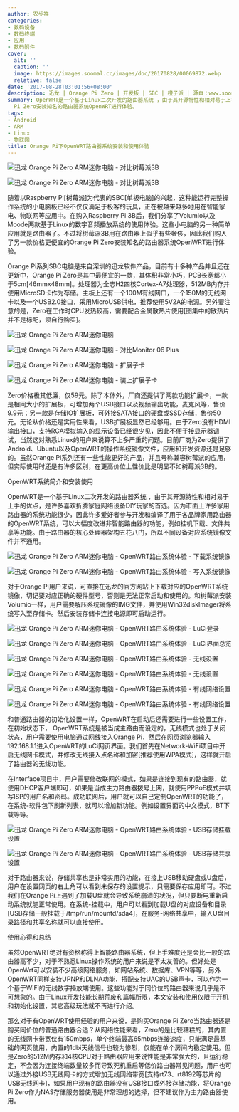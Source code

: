 ```yaml
---
author: 农步祥
categories:
- 数码设备
- 数码终端
- 应用
- 数码附件
cover:
  alt: ''
  caption: ''
  image: https://images.soomal.cc/images/doc/20170828/00069872.webp
  relative: false
date: '2017-08-28T03:01:56+08:00'
description: 迅龙 | Orange Pi Zero | 开发板 | SBC | 橙子派 | 源自：www.soomal.com | 版权：原创 |  平均/总评分：09.11/173
summary: OpenWRT是一个基于Linux二次开发的路由器系统 ，由于其开源特性和相对易于上手的优点，是许多喜欢折腾家庭网络设备DIY玩家的首选，不过将树莓派3B用在路由器上似乎有些奢侈，因此我们购入了另一款价格更便宜的Orange
  Pi Zero安装知名的路由器系统OpenWRT进行体验。
tags:
- Android
- ARM
- Linux
- 物联网
title: Orange Pi下OpenWRT路由器系统安装和使用体验
---
```


![迅龙 Orange Pi Zero ARM迷你电脑 - 对比树莓派3B](https://images.soomal.cc/images/doc/20170822/00069803_01.webp)



![迅龙 Orange Pi Zero ARM迷你电脑 - 对比树莓派3B](https://images.soomal.cc/images/doc/20170822/00069805_01.webp)



随着以Raspberry Pi[树莓派]为代表的SBC[单板电脑]的兴起，这种能运行完整操作系统的小电脑板已经不仅仅满足于极客的玩具，正在被越来越多地用在智能家电、物联网等应用中。在购入Raspberry Pi 3B后，我们分享了Volumio以及Moode两款基于Linux的数字音频播放系统的使用体验。这些小电脑的另一种简单应用就是路由器了。不过将树莓派3B用在路由器上似乎有些奢侈，因此我们购入了另一款价格更便宜的Orange Pi Zero安装知名的路由器系统OpenWRT进行体验。



Orange Pi系列SBC电脑是来自深圳的迅龙软件产品，目前有十多种产品并且还在更新中，Orange Pi Zero是其中最便宜的一款，其体积非常小巧，PCB长宽都小于5cm[46mmx48mm]。处理器为全志H2四核Cortex-A7处理器，512MB内存并使用MicroSD卡作为存储。主板上还有一个100M有线网口，一个150M的无线网卡以及一个USB2.0接口，采用MicroUSB供电，推荐使用5V2A的电源。另外要注意的是，Zero在工作时CPU发热较高，需要配合金属散热片使用[图集中的散热片并不是标配，须自行购买]。



![迅龙 Orange Pi Zero ARM迷你电脑](https://images.soomal.cc/images/doc/20170822/00069797_01.webp)



![迅龙 Orange Pi Zero ARM迷你电脑 - 对比Monitor 06 Plus](https://images.soomal.cc/images/doc/20170822/00069798_01.webp)



![迅龙 Orange Pi Zero ARM迷你电脑 - 扩展子卡](https://images.soomal.cc/images/doc/20170822/00069799_01.webp)



![迅龙 Orange Pi Zero ARM迷你电脑 - 装上扩展子卡](https://images.soomal.cc/images/doc/20170822/00069802_01.webp)



Zero价格极其低廉，仅59元。除了本体外，厂商还提供了两款功能扩展卡，一款是相同大小的扩展板，可增加两个USB接口以及视频输出功能，麦克风等，售价9.9元；另一款是存储IO扩展板，可外接SATA接口的硬盘或SSD存储，售价50元。无论从价格还是实用性来看，USB扩展板显然已经够用。由于Zero没有HDMI输出接口，支持RCA模拟输入的显示设备已经很少见，因此不便于接显示器调试，当然这对熟悉Linux的用户来说算不上多严重的问题。目前厂商为Zero提供了Android、Ubuntu以及OpenWRT的操作系统镜像文件，应用和开发资源还是足够的。虽然Orange Pi系列还有一些性能更好的产品，并且号称兼容树莓派的应用，但实际使用时还是有许多区别，在更高价位上性价比是明显不如树莓派3B的。



OpenWRT系统简介和安装使用



OpenWRT是一个基于Linux二次开发的路由器系统 ，由于其开源特性和相对易于上手的优点，是许多喜欢折腾家庭网络设备DIY玩家的首选。因为市面上许多家用路由器的系统功能很少，因此许多爱好者参与开发和编译了用于各品牌家用路由器的OpenWRT系统，可以大幅度改进非智能路由器的功能，例如挂机下载、文件共享等功能。由于路由器的核心处理器架构五花八门，所以不同设备对应系统镜像文件并不通用。



![迅龙 Orange Pi Zero ARM迷你电脑 - OpenWRT路由系统体验 - 下载系统镜像](https://images.soomal.cc/images/doc/20170828/00069874.webp)



![迅龙 Orange Pi Zero ARM迷你电脑 - OpenWRT路由系统体验 - 写入系统镜像](https://images.soomal.cc/images/doc/20170828/00069873.webp)



对于Orange Pi用户来说，可直接在迅龙的官方网站上下载对应的OpenWRT系统镜像，切记要对应正确的硬件型号，否则是无法正常启动和使用的。和树莓派安装Volumio一样，用户需要解压系统镜像的IMG文件，并使用Win32diskImager将系统写入至存储卡。然后安装存储卡连接电源即可启动运行。



![迅龙 Orange Pi Zero ARM迷你电脑 - OpenWRT路由系统体验 - LuCi登录](https://images.soomal.cc/images/doc/20170828/00069875_01.webp)



![迅龙 Orange Pi Zero ARM迷你电脑 - OpenWRT路由系统体验 - LuCi界面总览](https://images.soomal.cc/images/doc/20170828/00069876_01.webp)



![迅龙 Orange Pi Zero ARM迷你电脑 - OpenWRT路由系统体验 - 无线设置](https://images.soomal.cc/images/doc/20170828/00069877_01.webp)



![迅龙 Orange Pi Zero ARM迷你电脑 - OpenWRT路由系统体验 - 无线设置](https://images.soomal.cc/images/doc/20170828/00069878_01.webp)



![迅龙 Orange Pi Zero ARM迷你电脑 - OpenWRT路由系统体验 - 有线网络设置](https://images.soomal.cc/images/doc/20170828/00069879_01.webp)



![迅龙 Orange Pi Zero ARM迷你电脑 - OpenWRT路由系统体验 - 有线网络设置](https://images.soomal.cc/images/doc/20170828/00069880_01.webp)



和普通路由器的初始化设置一样，OpenWRT在启动后还需要进行一些设置工作，在初始状态下， OpenWRT系统是被当成主路由而设定的，无线模式也处于关闭状态，用户需要使用电脑通过网线接入Orange Pi，然后在网页浏览器输入192.168.1.1进入OpenWRT的LuCi网页界面。我们首先在Network-WiFi项目中开启无线网卡模式，并修改无线接入点名称和加密[推荐使用WPA模式]，这样就开启了路由器的无线功能。



在Interface项目中，用户需要修改联网的模式，如果是连接到现有的路由器，就使用DHCP客户端即可，如果是当成主力路由器拨号上网，就使用PPPoE模式并填写ISP的用户名和密码。成功联网后，用户就可以自己定制OpenWRT的功能了，在系统-软件包下刷新列表，就可以增加新功能。例如设置界面的中文模式，BT下载等等。



![迅龙 Orange Pi Zero ARM迷你电脑 - OpenWRT路由系统体验 - USB存储挂载设置](https://images.soomal.cc/images/doc/20170828/00069881_01.webp)



![迅龙 Orange Pi Zero ARM迷你电脑 - OpenWRT路由系统体验 - USB存储共享设置](https://images.soomal.cc/images/doc/20170828/00069882_01.webp)



对于路由器来说，存储共享也是非常实用的功能，在接上USB移动硬盘或U盘后，用户在设置网页的右上角可以看到未保存的设置提示，只需要保存应用即可。不过我们在Orange Pi上遇到了加载U盘就会导致系统崩溃的状况，但只要断电重新启动系统就能正常使用。在系统-挂载中，用户可以看到加载U盘的对应设备和目录[USB存储一般挂载于/tmp/run/mountd/sda4]，在服务-网络共享中，输入U盘目录路径和共享名称就可以直接使用。



使用心得和总结



虽然OpenWRT绝对有资格称得上智能路由器系统，但上手难度还是会比一般的路由器高不少，对于不熟悉Linux操作系统的用户来说是不太友善的。但好处是OpenWrt可以安装不少高级网络服务，如网站系统、数据库、VPN等等，另外OpenWRT同样支持UPNP和DLNA功能，搭配支持UAC的USB声卡，可以作为一个基于WiFi的无线数字播放端使用。这些功能对于同价位的路由器来说几乎是不可想象的。由于Linux开发技能长期荒废和篇幅所限，本文安装和使用仅限于开机和初始化设置，其它高级玩法就不再进行介绍。



那么对于有OpenWRT使用经验的用户来说，是购买Orange Pi Zero当路由器还是购买同价位的普通路由器合适？从网络性能来看，Zero的是比较糟糕的，其内置的无线网卡带宽仅有150mbps，单个终端最高65mbps连接速度，只能满足最基础的网页使用，内置的1dbi天线信号也较为惨烈，仅能在单个房间内稳定使用。但是Zero的512M内存和4核CPU对于路由器应用来说性能是非常强大的，且运行稳定，不会因为连接终端数量较多而导致死机重启等低价路由器常见问题，用户也可以通过外接USB无线网卡的方式增加无线网络带宽[支持rt73、rt8192等芯片的USB无线网卡]，如果用户现有的路由器没有USB接口或外接存储功能，将Orange Pi Zero作为NAS存储服务器使用是非常理想的选择，但不建议作为主力路由器使用。